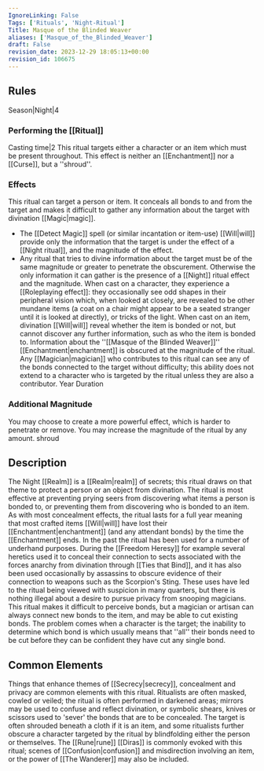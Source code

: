 ```yaml
---
IgnoreLinking: False
Tags: ['Rituals', 'Night-Ritual']
Title: Masque of the Blinded Weaver
aliases: ['Masque_of_the_Blinded_Weaver']
draft: False
revision_date: 2023-12-29 18:05:13+00:00
revision_id: 106675
---
```


## Rules
Season|Night|4
### Performing the [[Ritual]]
Casting time|2 This ritual targets either a character or an item which must be present throughout.
This effect is neither an [[Enchantment]] nor a [[Curse]], but a ''shroud''.
### Effects
This ritual can target a person or item. It conceals all bonds to and from the target and makes it difficult to gather any information about the target with divination [[Magic|magic]]. 
* The [[Detect Magic]] spell (or similar incantation or item-use) [[Will|will]] provide only the information that the target is under the effect of a [[Night ritual]], and the magnitude of the effect.
* Any ritual that tries to divine information about the target must be of the same magnitude or greater to penetrate the obscurement. Otherwise the only information it can gather is the presence of a [[Night]] ritual effect and the magnitude. 
When cast on a character, they experience a [[Roleplaying effect]]: they occasionally see odd shapes in their peripheral vision which, when looked  at closely, are revealed to be other mundane items (a coat on a chair might appear to be a seated stranger until it is looked at directly), or tricks of the light.
When cast on an item, divination [[Will|will]] reveal whether the item is bonded or not, but cannot discover any further information, such as who the item is bonded to. 
Information about the ''[[Masque of the Blinded Weaver]]'' [[Enchantment|enchantment]] is obscured at the magnitude of the ritual.
Any [[Magician|magician]] who contributes to this ritual can see any of the bonds connected to the target without difficulty; this ability does not extend to a character who is targeted by the ritual unless they are also a contributor.
Year Duration
### Additional Magnitude
You may choose to create a more powerful effect, which is harder to penetrate or remove. You may increase the magnitude of the ritual by any amount.
shroud
## Description
The Night [[Realm]] is a [[Realm|realm]] of secrets; this ritual draws on that theme to protect a person or an object from divination. The ritual is most effective at preventing prying seers from discovering what items a person is bonded to, or preventing them from discovering who is bonded to an item. As with most concealment effects, the ritual lasts for a full year meaning that most crafted items [[Will|will]] have lost their [[Enchantment|enchantment]] (and any attendant bonds) by the time the [[Enchantment]] ends.
In the past the ritual has been used for a number of underhand purposes. During the [[Freedom Heresy]] for example several heretics used it to conceal their connection to sects associated with the forces anarchy from divination through [[Ties that Bind]], and it has also been used occasionally by assassins to obscure evidence of their connection to weapons such as the Scorpion's Sting. These uses have led to the ritual being viewed with suspicion in many quarters, but there is nothing illegal about a desire to pursue privacy from snooping magicians. 
This ritual makes it difficult to perceive bonds, but a magician or artisan can always connect new bonds to the item, and may be able to cut existing bonds. The problem comes when a character is the target; the inability to determine which bond is which usually means that ''all'' their bonds need to be cut before they can be confident they have cut any single bond.
## Common Elements
Things that enhance themes of [[Secrecy|secrecy]], concealment and privacy are common elements with this ritual. Ritualists are often masked, cowled or veiled; the ritual is often performed in darkened areas; mirrors may be used to confuse and reflect divination, or symbolic shears, knives or scissors used to 'sever' the bonds that are to be concealed. The target is often shrouded beneath a cloth if it is an item, and some ritualists further obscure a character targeted by the ritual by blindfolding either the person or themselves.
The [[Rune|rune]] [[Diras]] is commonly evoked with this ritual; scenes of [[Confusion|confusion]] and misdirection involving an item, or the power of [[The Wanderer]] may also be included.